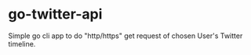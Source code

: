 # go-twitter-api

Simple go cli app to do "http/https" get request of chosen User's Twitter timeline.
